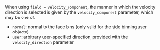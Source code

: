 When using `field = velocity_component`, the manner in which the velocity
direction is selected is given by the `velocity_component` parameter, which
may be one of:

- `normal`: normal to the face bins (only valid for the side binning user objects)
- `user`: arbitrary user-specified direction, provided with the `velocity_direction`
  parameter
